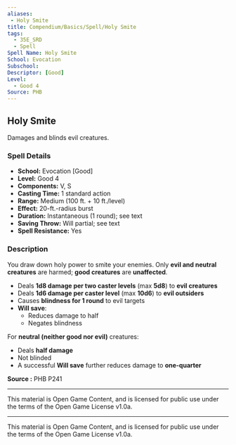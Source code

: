 ```yaml
---
aliases:
 - Holy Smite
title: Compendium/Basics/Spell/Holy Smite
tags:  
  - 35E_SRD  
  - Spell  
Spell Name: Holy Smite
School: Evocation
Subschool: 
Descriptor: [Good]
Level:  
  - Good 4  
Source: PHB
---
```


## Holy Smite

Damages and blinds evil creatures.

### Spell Details

- **School:** Evocation [Good]  
- **Level:** Good 4  
- **Components:** V, S  
- **Casting Time:** 1 standard action  
- **Range:** Medium (100 ft. + 10 ft./level)  
- **Effect:** 20-ft.-radius burst  
- **Duration:** Instantaneous (1 round); see text  
- **Saving Throw:** Will partial; see text  
- **Spell Resistance:** Yes  

### Description

You draw down holy power to smite your enemies. Only **evil and neutral creatures** are harmed; **good creatures** are **unaffected**.

- Deals **1d8 damage per two caster levels** (max **5d8**) to **evil creatures**
- Deals **1d6 damage per caster level** (max **10d6**) to **evil outsiders**
- Causes **blindness for 1 round** to evil targets
- **Will save**:
  - Reduces damage to half  
  - Negates blindness

For **neutral (neither good nor evil)** creatures:
- Deals **half damage**
- Not blinded
- A successful **Will save** further reduces damage to **one-quarter**



**Source :** PHB P241

---

This material is Open Game Content, and is licensed for public use under  
the terms of the Open Game License v1.0a.

---

This material is Open Game Content, and is licensed for public use under the terms of the Open Game License v1.0a.
